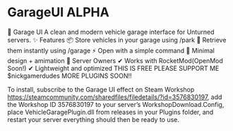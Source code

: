 # GarageUI ALPHA
🚗 Garage UI  A clean and modern vehicle garage interface for Unturned servers.  ✨ Features  📦 Store vehicles in your garage using /park 🚙 Retrieve them instantly using /garage ⚡ Open with a simple command 🎨 Minimal design + amimation  🔧 Server Owners  ✔ Works with RocketMod(OpenMod Soon!)  ✔ Lightweight and optimized THIS IS FREE PLEASE SUPPORT ME $nickgamerdudes MORE PLUGINS SOON!!

To install, subscribe to the Garage UI effect on Steam Workshop https://steamcommunity.com/sharedfiles/filedetails/?id=3576830197, add the Workshop ID 3576830197 to your server’s WorkshopDownload.Config, place VehicleGaragePlugin.dll from releases in your Plugins folder, and restart your server everything should then be ready to use.
